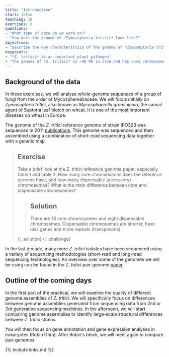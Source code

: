 ```yaml
---
title: "Introduction"
start: false
teaching: 10
exercises: 0
questions:
- "What type of data do we work on?"
- "How does the genome of *Zymoseptoria tritici* look like?"
objectives:
- "Describe the key characteristics of the genome of *Zymoseptoria tritici*"
keypoints:
- "*Z. tritici* is an important plant pathogen"
- "The genome of *Z. tritici* is ~40 Mb in size and has core chromosomes and dispensable chromosomes"
---
```


## Background of the data

In these exercises, we will analyse whole-genome sequences of a group of fungi from the order of Mycosphereallaceae. We will focus initially on *Zymoseptoria tritici*, also known as *Mycosphaerella graminicola*, the causal agent of Septoria leaf blotch on wheat. It is one of the most important diseases on wheat in Europe.

The genome of the *Z. tritici* reference genome of strain IPO323 was sequenced in 2011 [publications](https://journals.plos.org/plosgenetics/article?id=10.1371/journal.pgen.1002070). This genome was sequenced and then assembled using a combination of short-read sequencing data together with a genetic map. 

> ## Exercise
> 
> Take a brief look at the *Z. tritici* reference genome paper, especially table 1 and table 2. How many core chromosomes does the reference genome have, and how many dispensable (accessory) chromosomes? What is the main difference between core and dispensable chromosomes?
>
>> ## Solution
>> 
>> There are 13 core chromosomes and eight dispensable chromosomes. Dispensable chromosomes are shorter, have less genes and more repeats (transposons). 
>> 
> {: .solution}
{: .challenge}

In the last decade, many more *Z. tritici* isolates have been sequenced using a variety of sequencing methodologies (short-read and long-read sequencing technologies). An overview over some of the genomes we will be using can be found in the *Z. tritici* pan-genome [paper](https://bmcbiol.biomedcentral.com/articles/10.1186/s12915-020-0744-3). 

## Outline of the coming days

In the first part of the practical, we will examine the quality of different genome assemblies of *Z. tritici*. We will specifically focus on differences between genome assemblies generated from sequencing data from 2nd or 3rd generation sequencing machines. In the afternoon, we will start comparing genome assemblies to identify large-scale structural differences between *Z. tritici* strains.

You will then focus on gene annotation and gene expression analyses in eukaryotes (Robin Ohm). After Robin's block, we will meet again to compare pan-genomes.

{% include links.md %}
